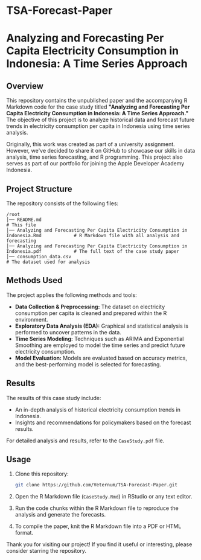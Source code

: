 # TSA-Forecast-Paper

# Analyzing and Forecasting Per Capita Electricity Consumption in Indonesia: A Time Series Approach

## Overview

This repository contains the unpublished paper and the accompanying R Markdown code for the case study titled **"Analyzing and Forecasting Per Capita Electricity Consumption in Indonesia: A Time Series Approach."** The objective of this project is to analyze historical data and forecast future trends in electricity consumption per capita in Indonesia using time series analysis.

Originally, this work was created as part of a university assignment. However, we've decided to share it on GitHub to showcase our skills in data analysis, time series forecasting, and R programming. This project also serves as part of our portfolio for joining the Apple Developer Academy Indonesia.

## Project Structure

The repository consists of the following files:

```
/root
│── README.md                                                                                # This file
│── Analyzing and Forecasting Per Capita Electricity Consumption in Indonesia.Rmd            # R Markdown file with all analysis and forecasting
│── Analyzing and Forecasting Per Capita Electricity Consumption in Indonesia.pdf            # The full text of the case study paper
│── consumption_data.csv                                                                     # The dataset used for analysis
```

## Methods Used

The project applies the following methods and tools:

- **Data Collection & Preprocessing:** The dataset on electricity consumption per capita is cleaned and prepared within the R environment.
- **Exploratory Data Analysis (EDA):** Graphical and statistical analysis is performed to uncover patterns in the data.
- **Time Series Modeling:** Techniques such as ARIMA and Exponential Smoothing are employed to model the time series and predict future electricity consumption.
- **Model Evaluation:** Models are evaluated based on accuracy metrics, and the best-performing model is selected for forecasting.

## Results

The results of this case study include:

- An in-depth analysis of historical electricity consumption trends in Indonesia.
- Insights and recommendations for policymakers based on the forecast results.

For detailed analysis and results, refer to the `CaseStudy.pdf` file.

## Usage

1. Clone this repository:

   ```bash
   git clone https://github.com/Veternum/TSA-Forecast-Paper.git
   ```

2. Open the R Markdown file (`CaseStudy.Rmd`) in RStudio or any text editor.

3. Run the code chunks within the R Markdown file to reproduce the analysis and generate the forecasts.

4. To compile the paper, knit the R Markdown file into a PDF or HTML format.

Thank you for visiting our project! If you find it useful or interesting, please consider starring the repository.
